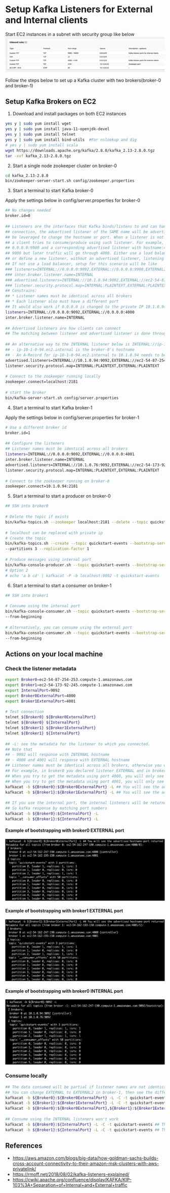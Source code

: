 # Setup Kafka Listeners for External and Internal clients

Start EC2 instances in a subnet with security group like below
![image](images/Kafka%20subnet%20security%20group.png)

Follow the steps below to set up a Kafka cluster with two brokers(broker-0 and broker-1)

## Setup Kafka Brokers on EC2
1. Download and install packages on both EC2 instances
```bash
yes y | sudo yum install wget
yes y | sudo yum install java-11-openjdk-devel
yes y | sudo yum install telnet
yes y | sudo yum install bind-utils  #For nslookup and dig
# yes y | sudo yum install scala
wget https://downloads.apache.org/kafka/2.8.0/kafka_2.13-2.8.0.tgz
tar -xvf kafka_2.13-2.8.0.tgz
```

2. Start a single node zookeeper cluster on broker-0
```bash
cd kafka_2.13-2.8.0
bin/zookeeper-server-start.sh config/zookeeper.properties
```

3. Start a terminal to start Kafka broker-0

Apply the settings below in config/server.properties for broker-0 
```bash
## No changes needed 
broker.id=0

## Listeners are the interfaces that Kafka binds/listens to and can handle traffic on those ports. For the bootstrap
## connection, the advertised listener of the SAME name will be advertised to the client. This advertised listener can
## be leveraged to change the hostname or port. When a listener is not advertised, current broker won't be consumable if
## a client tries to consume/produce using such listener. For example, if you define an external listener with 
## 0.0.0.0:9900 and a corresponding advertised listener with hostname:4000, your bootstrap connection needs to go through
## 9000 but later traffic will go through 4000. Either use a load balancer to change the traffic from 4000 back to 9000,
## or define a new listener, without an advertised listener, listening at 0.0.0.0:4000.
## If not use a load balancer, setup for this scenario will be like
### listeners=INTERNAL://0.0.0.0:9092,EXTERNAL://0.0.0.0:9900,EXTERNAL2://0.0.0.0:4000
### inter.broker.listener.name=INTERNAL
### advertised.listeners=INTERNAL://10.1.0.94:9092,EXTERNAL://ec2-54-87-254-253.compute-1.amazonaws.com:4000
### listener.security.protocol.map=INTERNAL:PLAINTEXT,EXTERNAL:PLAINTEXT,EXTERNAL2:PLAINTEXT
## Constrains:
## * Listener names must be identical across all brokers
## * Each listener also must have a different port
## It would also work if 0.0.0.0 is changed to the private IP 10.1.0.94, but not 127.0.0.1
listeners=INTERNAL://0.0.0.0:9092,EXTERNAL://0.0.0.0:4000
inter.broker.listener.name=INTERNAL

## Advertised listeners are how clients can connect
## The matching between listener and advertised listener is done through the listner name

## An alternative way to the INTERNAL listener below is INTERNAL://ip-10-1-0-94.ec2.internal:9092, in this case
## - ip-10-1-0-94.ec2.internal is the broker-0's hostname
## - An A-Record for ip-10-1-0-94.ec2.internal to 10.1.0.94 needs to be added in the DNS
advertised.listeners=INTERNAL://10.1.0.94:9092,EXTERNAL://ec2-54-87-254-253.compute-1.amazonaws.com:4000
listener.security.protocol.map=INTERNAL:PLAINTEXT,EXTERNAL:PLAINTEXT

# Connect to the zookeeper running locally
zookeeper.connect=localhost:2181

# start the broker
bin/kafka-server-start.sh config/server.properties
```

4. Start a terminal to start Kafka broker-1

Apply the settings below in config/server.properties for broker-1
```bash
# Use a different broker id
broker.id=1

## Configure the listeners
## Listener names must be identical across all brokers
listeners=INTERNAL://0.0.0.0:9092,EXTERNAL://0.0.0.0:4001
inter.broker.listener.name=INTERNAL
advertised.listeners=INTERNAL://10.1.0.76:9092,EXTERNAL://ec2-54-173-92-245.compute-1.amazonaws.com:4001
listener.security.protocol.map=INTERNAL:PLAINTEXT,EXTERNAL:PLAINTEXT

# Connect to the zookeeper running on broker-0
zookeeper.connect=10.1.0.94:2181
```

5. Start a terminal to start a producer on broker-0
```bash
## SSH into broker0

# Delete the topic if exists
bin/kafka-topics.sh --zookeeper localhost:2181 --delete --topic quickstart-events

# localhost can be replaced with private ip
# Create the topic
bin/kafka-topics.sh --create --topic quickstart-events --bootstrap-server localhost:9092 \
--partitions 3 --replication-factor 1

# Produce messages using internal port
bin/kafka-console-producer.sh --topic quickstart-events --bootstrap-server localhost:9092
# Option 2
# echo 'a b cd' | kafkacat -P -b localhost:9092 -t quickstart-events
```

6. Start a terminal to start a consumer on broker-1
```bash
## SSH into broker1

# Consume using the internal port
bin/kafka-console-consumer.sh --topic quickstart-events --bootstrap-server localhost:9092 \
--from-beginning

# Alternatively, you can consume using the external port
bin/kafka-console-consumer.sh --topic quickstart-events --bootstrap-server localhost:4001 \
--from-beginning
```

## Actions on your local machine

### Check the listener metadata
```bash
export Broker0=ec2-54-87-254-253.compute-1.amazonaws.com
export Broker1=ec2-54-173-92-245.compute-1.amazonaws.com
export InternalPort=9092
export Broker0ExternalPort=4000
export Broker1ExternalPort=4001

# Test connection
telnet ${Broker0} ${Broker0ExternalPort}
telnet ${Broker0} ${InternalPort}
telnet ${Broker1} ${Broker1ExternalPort}
telnet ${Broker1} ${InternalPort}

## -L: see the metadata for the listener to which you connected.
## Note that
## - 9092 will response with INTERNAL hostname
## - 4000 and 4001 will response with EXTERNAL hostname
## Listener names must be identical across all brokers, otherwise you will get a partial list of the brokers
## For example, in broker0 you declared listener EXTERNAL and in broker1 you declared listener EXTERNAL2
## When you try to get the metadata using port 4000, you will only see the brokers with EXTERNAL declared
## When you try to get the metadata using port 4001, you will only see the brokers with EXTERNAL2 declared
kafkacat -b ${Broker0}:${Broker0ExternalPort} -L ## You will see the advertised hostname-port returned
kafkacat -b ${Broker1}:${Broker1ExternalPort} -L ## You will see the advertised hostname-port returned

## If you use the internal port, the internal listeners will be returned
## So kafka response by matching port numbers
kafkacat -b ${Broker0}:${InternalPort} -L
kafkacat -b ${Broker1}:${InternalPort} -L
```

#### Example of bootstrapping with broker0 EXTERNAL port
![image](images/External%20client%20bootstrap%20with%20broker0%20external%20ip.png)

#### Example of bootstrapping with broker1 EXTERNAL port
![image](images/External%20client%20bootstrap%20with%20broker1%20external%20ip.png)

#### Example of bootstrapping with broker0 INTERNAL port
![image](images/External%20client%20bootstrap%20with%20broker0%20internal%20ip.png)


### Consume locally
```bash
## The data consumed will be partial if listener names are not identical across all brokers
## You can change EXTERNAL to EXTERNAL2 in broker-1, then see the different results when running the two commands below
kafkacat -b ${Broker0}:${Broker0ExternalPort} -L -C -t quickstart-events
kafkacat -b ${Broker1}:${Broker1ExternalPort} -L -C -t quickstart-events
kafkacat -b ${Broker0}:${Broker0ExternalPort},${Broker1}:${Broker1ExternalPort} -L -C -t quickstart-events

## Consume using the INTERNAL listeners won't work
kafkacat -b ${Broker0}:${InternalPort} -L -C -t quickstart-events ## This won't work
kafkacat -b ${Broker1}:${InternalPort} -L -C -t quickstart-events ## This won't work
```


## References
- https://aws.amazon.com/blogs/big-data/how-goldman-sachs-builds-cross-account-connectivity-to-their-amazon-msk-clusters-with-aws-privatelink/
- https://rmoff.net/2018/08/02/kafka-listeners-explained/
- https://cwiki.apache.org/confluence/display/KAFKA/KIP-103%3A+Separation+of+Internal+and+External+traffic

